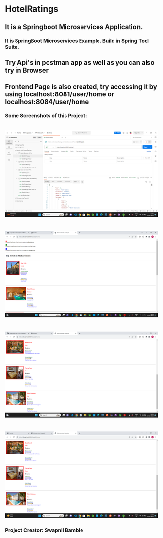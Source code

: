 # HotelRatings
## It is a Springboot Microservices Application. 
### It is SpringBoot Microservices Example. Build in Spring Tool Suite.



 ## Try Api's in postman app as well as you can also try in Browser
 ## Frontend Page is also created, try accessing it by using localhost:8081/user/home or localhost:8084/user/home



### Some Screenshots of this Project:
![Postman example](a1.png)
==================================================================================================================================================================
![Eg1](a2.png)
==================================================================================================================================================================
![Eg2](a3.png)
==================================================================================================================================================================
![Eg3](a4.png)
==================================================================================================================================================================




### Project Creator: Swapnil Bamble


